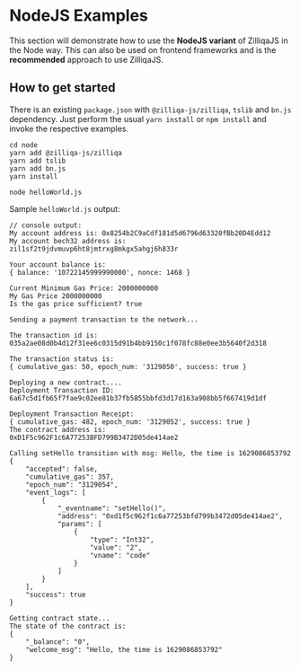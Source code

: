 # NodeJS Examples

This section will demonstrate how to use the **NodeJS variant** of ZilliqaJS in the Node way. This can also be used on frontend frameworks and is the **recommended** approach to use ZilliqaJS.

## How to get started
There is an existing `package.json` with `@zilliqa-js/zilliqa`, `tslib` and `bn.js` dependency. Just perform the usual `yarn install` or `npm install` and invoke the respective examples.

```
cd node
yarn add @zilliqa-js/zilliqa
yarn add tslib
yarn add bn.js
yarn install

node helloWorld.js
```

Sample `helloWorld.js` output:
```
// console output:
My account address is: 0x8254b2C9aCdf181d5d6796d63320fBb20D4Edd12
My account bech32 address is: zil1sf2t9jdvmuvp6ht8jmtrxg8mkgx5ahgj6h833r

Your account balance is:
{ balance: '10722145999990000', nonce: 1468 }

Current Minimum Gas Price: 2000000000
My Gas Price 2000000000
Is the gas price sufficient? true

Sending a payment transaction to the network...

The transaction id is: 035a2ae08d0b4d12f31ee6c0315d91b4bb9150c1f078fc88e0ee3b5640f2d318

The transaction status is:
{ cumulative_gas: 50, epoch_num: '3129050', success: true }

Deploying a new contract....
Deployment Transaction ID: 6a67c5d1fb65f7fae9c02ee81b37fb5855bbfd3d17d163a908bb5f667419d1df

Deployment Transaction Receipt:
{ cumulative_gas: 482, epoch_num: '3129052', success: true }
The contract address is:
0xD1F5c962F1c6A77253BFD799B3472D05de414ae2

Calling setHello transition with msg: Hello, the time is 1629086853792
{
    "accepted": false,
    "cumulative_gas": 357,
    "epoch_num": "3129054",
    "event_logs": [
        {
            "_eventname": "setHello()",
            "address": "0xd1f5c962f1c6a77253bfd799b3472d05de414ae2",
            "params": [
                {
                    "type": "Int32",
                    "value": "2",
                    "vname": "code"
                }
            ]
        }
    ],
    "success": true
}

Getting contract state...
The state of the contract is:
{
    "_balance": "0",
    "welcome_msg": "Hello, the time is 1629086853792"
}
```